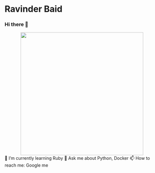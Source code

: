 # Ravinder Baid
### Hi there 👋
<center>
  <img src="https://github.com/TheDudeThatCode/TheDudeThatCode/blob/master/Assets/Developer.gif" width="400px">
</center>
🌱 I’m currently learning Ruby
💬 Ask me about Python, Docker
📫 How to reach me: Google me

